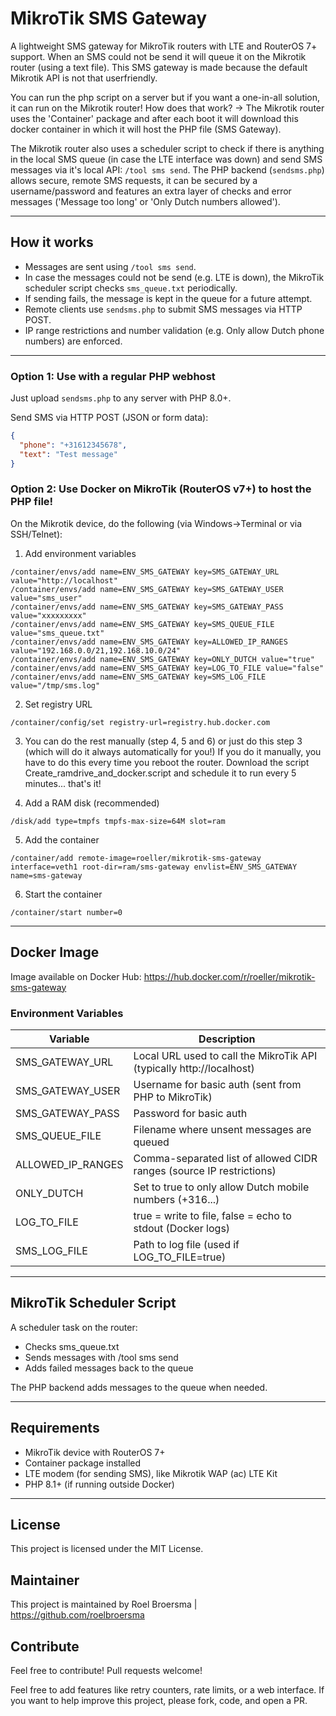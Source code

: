 # MikroTik SMS Gateway

A lightweight SMS gateway for MikroTik routers with LTE and RouterOS 7+ support.
When an SMS could not be send it will queue it on the Mikrotik router (using a text file). This SMS gateway is made because the default Mikrotik API is not that userfriendly.

You can run the php script on a server but if you want a one-in-all solution, it can run on the Mikrotik router!
How does that work? -> The Mikrotik router uses the 'Container' package and after each boot it will download this docker container in which it will host the PHP file (SMS Gateway).

The Mikrotik router also uses a scheduler script to check if there is anything in the local SMS queue (in case the LTE interface was down) and send SMS messages via it's local API: `/tool sms send`.
The PHP backend (`sendsms.php`) allows secure, remote SMS requests, it can be secured by a username/password and features an extra layer of checks and error messages ('Message too long' or 'Only Dutch numbers allowed').

---


## How it works

- Messages are sent using `/tool sms send`.
- In case the messages could not be send (e.g. LTE is down), the MikroTik scheduler script checks `sms_queue.txt` periodically.
- If sending fails, the message is kept in the queue for a future attempt.
- Remote clients use `sendsms.php` to submit SMS messages via HTTP POST.
- IP range restrictions and number validation (e.g. Only allow Dutch phone numbers) are enforced.

---


### Option 1: Use with a regular PHP webhost

Just upload `sendsms.php` to any server with PHP 8.0+.

Send SMS via HTTP POST (JSON or form data):

```json
{
  "phone": "+31612345678",
  "text": "Test message"
}
```


### Option 2: Use Docker on MikroTik (RouterOS v7+) to host the PHP file!

On the Mikrotik device, do the following (via Windows->Terminal or via SSH/Telnet):

1. Add environment variables
```
/container/envs/add name=ENV_SMS_GATEWAY key=SMS_GATEWAY_URL value="http://localhost"
/container/envs/add name=ENV_SMS_GATEWAY key=SMS_GATEWAY_USER value="sms_user"
/container/envs/add name=ENV_SMS_GATEWAY key=SMS_GATEWAY_PASS value="xxxxxxxxx"
/container/envs/add name=ENV_SMS_GATEWAY key=SMS_QUEUE_FILE value="sms_queue.txt"
/container/envs/add name=ENV_SMS_GATEWAY key=ALLOWED_IP_RANGES value="192.168.0.0/21,192.168.10.0/24"
/container/envs/add name=ENV_SMS_GATEWAY key=ONLY_DUTCH value="true"
/container/envs/add name=ENV_SMS_GATEWAY key=LOG_TO_FILE value="false"
/container/envs/add name=ENV_SMS_GATEWAY key=SMS_LOG_FILE value="/tmp/sms.log"
```

2. Set registry URL
```
/container/config/set registry-url=registry.hub.docker.com
```

3. You can do the rest manually (step 4, 5 and 6) or just do this step 3 (which will do it always automatically for you!)
If you do it manually, you have to do this every time you reboot the router.
Download the script Create_ramdrive_and_docker.script and schedule it to run every 5 minutes... that's it!


5. Add a RAM disk (recommended)
```
/disk/add type=tmpfs tmpfs-max-size=64M slot=ram
```


5. Add the container
```
/container/add remote-image=roeller/mikrotik-sms-gateway interface=veth1 root-dir=ram/sms-gateway envlist=ENV_SMS_GATEWAY name=sms-gateway
```

6. Start the container
```
/container/start number=0
```

---

## Docker Image
Image available on Docker Hub: https://hub.docker.com/r/roeller/mikrotik-sms-gateway


### Environment Variables
|Variable|Description|
|-----|-------|
|SMS_GATEWAY_URL|Local URL used to call the MikroTik API (typically http://localhost)
|SMS_GATEWAY_USER|Username for basic auth (sent from PHP to MikroTik)
|SMS_GATEWAY_PASS|Password for basic auth
|SMS_QUEUE_FILE|Filename where unsent messages are queued
|ALLOWED_IP_RANGES|Comma-separated list of allowed CIDR ranges (source IP restrictions)
|ONLY_DUTCH|Set to true to only allow Dutch mobile numbers (+316...)
|LOG_TO_FILE|true = write to file, false = echo to stdout (Docker logs)
SMS_LOG_FILE|Path to log file (used if LOG_TO_FILE=true)


---

## MikroTik Scheduler Script
A scheduler task on the router:
- Checks sms_queue.txt
- Sends messages with /tool sms send
- Adds failed messages back to the queue

The PHP backend adds messages to the queue when needed.

---

## Requirements
- MikroTik device with RouterOS 7+
- Container package installed
- LTE modem (for sending SMS), like Mikrotik WAP (ac) LTE Kit
- PHP 8.1+ (if running outside Docker)

---

## License
This project is licensed under the MIT License.


## Maintainer
This project is maintained by Roel Broersma | https://github.com/roelbroersma


## Contribute
Feel free to contribute!
Pull requests welcome!

Feel free to add features like retry counters, rate limits, or a web interface.
If you want to help improve this project, please fork, code, and open a PR.

